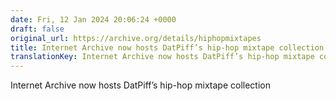```yaml
---
date: Fri, 12 Jan 2024 20:06:24 +0000
draft: false
original_url: https://archive.org/details/hiphopmixtapes
title: Internet Archive now hosts DatPiff’s hip-hop mixtape collection
translationKey: Internet Archive now hosts DatPiff’s hip-hop mixtape collection
---
```


Internet Archive now hosts DatPiff’s hip-hop mixtape collection
